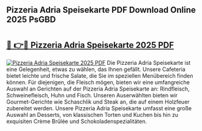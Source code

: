 ## Pizzeria Adria Speisekarte PDF Download Online 2025 PsGBD

# <h2><a href="http://gccutt3.nevu.top/?p=Pizzeria+Adria+Speisekarte">🔗 👉🔴 Pizzeria Adria Speisekarte 2025 PDF</a></h2>

[![Pizzeria Adria Speisekarte 2025 PDF](https://i.imgur.com/dBaPXMq.png)](http://gccutt3.nevu.top/?p=Pizzeria+Adria+Speisekarte)
Die Pizzeria Adria Speisekarte ist eine Gelegenheit, etwas zu wählen, das Ihnen gefällt. Unsere Cafeteria bietet leichte und frische Salate, die Sie im speziellen Menübereich finden können. Für diejenigen, die Fleisch mögen, bieten wir eine umfangreiche Auswahl an Gerichten auf der Pizzeria Adria Speisekarte an: Rindfleisch, Schweinefleisch, Huhn und Fisch. Unseren Auserwählten bieten wir Gourmet-Gerichte wie Schaschlik und Steak an, die auf einem Holzfeuer zubereitet werden. Unsere Pizzeria Adria Speisekarte umfasst eine große Auswahl an Desserts, von klassischen Torten und Kuchen bis hin zu exquisiten Crème Brûlée und Schokoladenspezialitäten.
